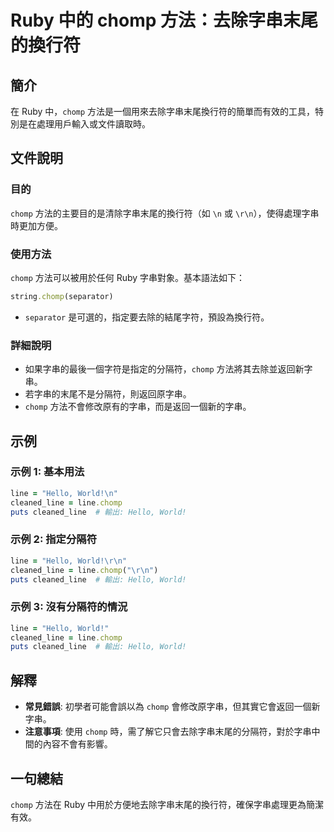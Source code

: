 <!--
Meta Description: # Ruby 中的 chomp 方法：去除字串末尾的換行符 ## 簡介 在 Ruby 中，`chomp` 方法是一個用來去除字串末尾換行符的簡單而有效的工具，特別是在處理用戶輸入或文件讀取時。 ## 文件說明 ### 目的 `chomp` 方法的主要目的是清除字串末尾的換行符（如 `\n` 或 `\...
Meta Keywords: chomp, ruby, line, hello, world
-->

# Ruby 中的 chomp 方法：去除字串末尾的換行符

## 簡介
在 Ruby 中，`chomp` 方法是一個用來去除字串末尾換行符的簡單而有效的工具，特別是在處理用戶輸入或文件讀取時。

## 文件說明
### 目的
`chomp` 方法的主要目的是清除字串末尾的換行符（如 `\n` 或 `\r\n`），使得處理字串時更加方便。

### 使用方法
`chomp` 方法可以被用於任何 Ruby 字串對象。基本語法如下：

```ruby
string.chomp(separator)
```

- `separator` 是可選的，指定要去除的結尾字符，預設為換行符。

### 詳細說明
- 如果字串的最後一個字符是指定的分隔符，`chomp` 方法將其去除並返回新字串。
- 若字串的末尾不是分隔符，則返回原字串。
- `chomp` 方法不會修改原有的字串，而是返回一個新的字串。

## 示例
### 示例 1: 基本用法
```ruby
line = "Hello, World!\n"
cleaned_line = line.chomp
puts cleaned_line  # 輸出: Hello, World!
```

### 示例 2: 指定分隔符
```ruby
line = "Hello, World!\r\n"
cleaned_line = line.chomp("\r\n")
puts cleaned_line  # 輸出: Hello, World!
```

### 示例 3: 沒有分隔符的情況
```ruby
line = "Hello, World!"
cleaned_line = line.chomp
puts cleaned_line  # 輸出: Hello, World!
```

## 解釋
- **常見錯誤**: 初學者可能會誤以為 `chomp` 會修改原字串，但其實它會返回一個新字串。
- **注意事項**: 使用 `chomp` 時，需了解它只會去除字串末尾的分隔符，對於字串中間的內容不會有影響。

## 一句總結
`chomp` 方法在 Ruby 中用於方便地去除字串末尾的換行符，確保字串處理更為簡潔有效。